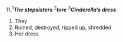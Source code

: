11.<sup>1</sup>***The stepsisters*** <sup>2</sup>***tore*** <sup>3</sup>***Cinderella’s dress***.

1. They
2. Ruined, destroyed, ripped up, shredded
3. Her dress
